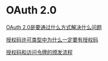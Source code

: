 # OAuth 2.0

[OAuth 2.0是要通过什么方式解决什么问题](./subfile/_1OAuth2是要通过什么方式解决什么问题.md)

[授权码许可类型中为什么一定要有授权码](./subfile/_2授权码许可类型中为什么一定要有授权码.md)

[授权码和访问令牌的颁发流程](./subfile/_3授权码和访问令牌的颁发流程.md)